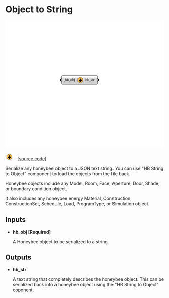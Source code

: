 # Object to String

![](../../.gitbook/assets/Object_to_String.png)

![](../../.gitbook/assets/Object_to_String%20%281%29.png) - [\[source code\]](https://github.com/ladybug-tools/honeybee-grasshopper-core/blob/master/honeybee_grasshopper_core/src//HB%20Object%20to%20String.py)

Serialize any honeybee object to a JSON text string. You can use "HB String to Object" component to load the objects from the file back.

Honeybee objects include any Model, Room, Face, Aperture, Door, Shade, or boundary condition object.

It also includes any honeybee energy Material, Construction, ConstructionSet, Schedule, Load, ProgramType, or Simulation object.

## Inputs

* **hb\_obj \[Required\]**

  A Honeybee object to be serialized to a string. 

## Outputs

* **hb\_str**

  A text string that completely describes the honeybee object. This can be serialized back into a honeybee object using the "HB String to Object" coponent. 

